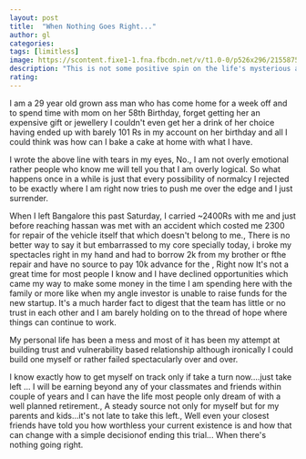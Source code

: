 ```yaml
---
layout: post
title:  "When Nothing Goes Right..."
author: gl
categories:
tags: [limitless]
image: https://scontent.fixe1-1.fna.fbcdn.net/v/t1.0-0/p526x296/21558756_1974889752725292_3715680753090692056_n.jpg?_nc_cat=101&_nc_sid=8bfeb9&_nc_oc=AQkrePCutqxbaUuoCsebeQ0kdW6U814XaCKDfpTowiOUw7Cqw-pfBWRr49VPojP55KF3UiyubCIwsqP6pW6rMcCY&_nc_ht=scontent.fixe1-1.fna&_nc_tp=6&oh=aa316120dc44ebfbf59b91327b27d24a&oe=5F243470
description: "This is not some positive spin on the life's mysterious and ironicity but a simple unfoldment of this moment."
rating: 
---
```


I am a 29 year old grown ass man who has come home for a week off and to spend time with mom on her 58th Birthday, forget getting her an expensive gift or jewellery I couldn't even get her a drink of her choice having ended up with barely 101 Rs in my account on her birthday and all I could think was how can I bake a cake at home with what I have.

I wrote the above line with tears in my eyes, No., I am not overly emotional rather people who know me will tell you that I am overly logical. So what happens once in a while is just that every possibility of normalcy I rejected to be exactly where I am right now tries to push me over the edge and I just surrender.

When I left Bangalore this past Saturday, I carried ~2400Rs with me and just before reaching hassan was met with an accident which costed me 2300 for repair of the vehicle itself that which doesn't belong to me., There is no better way to say it but embarrassed to my core specially today, i broke my spectacles right in my hand and had to borrow 2k from my brother or fthe repair and have no source to pay 10k advance for the , Right now It's not a great time for most people I know and I have declined opportunities which came my way to make some money in the time I am spending here with the family or more like when my angle investor is unable to raise funds for the new startup. It's a much harder fact to digest that the team has little or no trust in each other and I am barely holding on to the thread of hope where things can continue to work.

My personal life has been a mess and most of it has been my attempt at building trust and vulnerability based relationship although ironically I could build one myself or rather failed spectacularly over and over. 

I know exactly how to get myself on track only if take a turn now....just take left ... I will be earning beyond any of your classmates and friends within couple of years and I can have the life most people only dream of with a well planned retirement., A steady source not only for myself but for my parents and kids...it's not late to take this left., Well even your closest friends have told you how worthless your current existence is and how that can change with a simple decisionof ending this trial...
When there's nothing going right.
